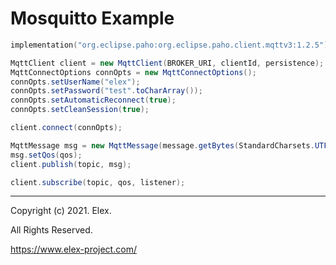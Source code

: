 # Mosquitto Example

```kotlin
implementation("org.eclipse.paho:org.eclipse.paho.client.mqttv3:1.2.5")
```

```java
MqttClient client = new MqttClient(BROKER_URI, clientId, persistence);
MqttConnectOptions connOpts = new MqttConnectOptions();
connOpts.setUserName("elex");
connOpts.setPassword("test".toCharArray());
connOpts.setAutomaticReconnect(true);
connOpts.setCleanSession(true);

client.connect(connOpts);
```

```java
MqttMessage msg = new MqttMessage(message.getBytes(StandardCharsets.UTF_8));
msg.setQos(qos);
client.publish(topic, msg);
```

```java
client.subscribe(topic, qos, listener);
```

------
Copyright (c) 2021. Elex.

All Rights Reserved.

https://www.elex-project.com/

